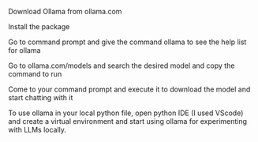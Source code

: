 Download Ollama from ollama.com

Install the package

Go to command prompt and give the command ollama to see the help list for ollama

Go to ollama.com/models and search the desired model and copy the command to run

Come to your command prompt and execute it to download the model and start chatting with it

To use ollama in your local python file, open python IDE (I used VScode) and create a virtual environment and start using ollama for experimenting with LLMs locally.
